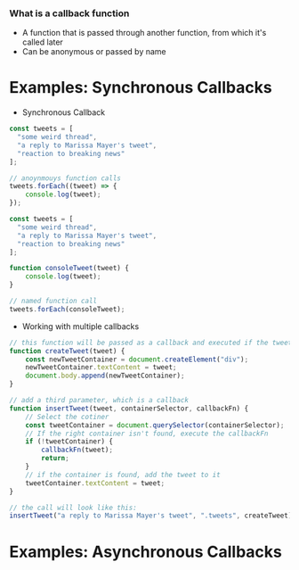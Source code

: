 ### What is a callback function
* A function that is passed through another function, from which it's called later
* Can be anonymous or passed by name

# Examples: Synchronous Callbacks
* Synchronous Callback
```js
const tweets = [
  "some weird thread",
  "a reply to Marissa Mayer's tweet",
  "reaction to breaking news"
];

// anoynmouys function calls
tweets.forEach((tweet) => {
    console.log(tweet);
}); 
```

```js
const tweets = [
  "some weird thread",
  "a reply to Marissa Mayer's tweet",
  "reaction to breaking news"
];

function consoleTweet(tweet) {
    console.log(tweet);
}

// named function call
tweets.forEach(consoleTweet); 
```

* Working with multiple callbacks
```js
// this function will be passed as a callback and executed if the tweetContainer isn't found to create a new container and add the tweet
function createTweet(tweet) {
	const newTweetContainer = document.createElement("div");
	newTweetContainer.textContent = tweet;
	document.body.append(newTweetContainer);
}

// add a third parameter, which is a callback
function insertTweet(tweet, containerSelector, callbackFn) {
	// Select the cotiner
    const tweetContainer = document.querySelector(containerSelector);
    // If the right container isn't found, execute the callbackFn
    if (!tweetContainer) {
        callbackFn(tweet);
        return;
    }
    // if the container is found, add the tweet to it
    tweetContainer.textContent = tweet;
}

// the call will look like this:
insertTweet("a reply to Marissa Mayer's tweet", ".tweets", createTweet); 
```

# Examples: Asynchronous Callbacks